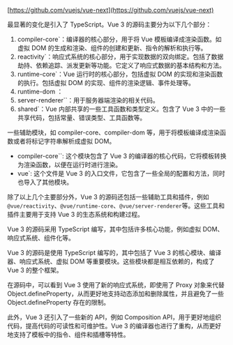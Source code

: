 
[https://github.com/vuejs/vue-next](https://github.com/vuejs/vue-next)

最显著的变化是引入了 TypeScript。Vue 3 的源码主要分为以下几个部分：

1.  compiler-core`：编译器的核心部分，用于将 Vue 模板编译成渲染函数。如虚拟 DOM 的生成和渲染、组件的创建和更新、指令的解析和执行等。
2.  reactivity`：响应式系统的核心部分，用于实现数据的双向绑定。包括了数据劫持、依赖追踪、派发更新等功能。它定义了响应式数据的基本结构和方法。
3.  runtime-core`：Vue 运行时的核心部分，包括虚拟 DOM 的实现和渲染函数的执行。包括虚拟 DOM 的实现、组件的渲染逻辑、事件处理等。
4.  runtime-dom ：
5.  server-renderer``：用于服务器端渲染的相关代码。
6.  shared`：Vue 内部共享的一些工具函数和类型定义。包含了 Vue 3 中的一些共享代码，包括常量、错误类型、工具函数等。

一些辅助模块，如 compiler-core、compiler-dom 等，用于将模板编译成渲染函数或者将标记字符串解析成虚拟 DOM。
-  compiler-core``:  这个模块包含了 Vue 3 的编译器的核心代码，它将模板转换为渲染函数，以便在运行时进行渲染。
-  vue`: 这个文件是 Vue 3 的入口文件，它包含了一些全局的配置和方法，同时也导入了其他模块。

除了以上几个主要部分外，Vue 3 的源码还包括一些辅助工具和插件，例如`@vue/reactivity`、`@vue/runtime-core`、`@vue/server-renderer`等。这些工具和插件主要用于支持 Vue 3 的生态系统和构建过程。




Vue 3 的源码采用 TypeScript 编写，其中包括许多核心功能，例如虚拟 DOM、响应式系统、组件化等。

Vue 3 的源码是使用 TypeScript 编写的，其中包括了 Vue 3 的核心模块、编译器、响应式系统、虚拟 DOM 等重要模块。这些模块都是相互依赖的，构成了 Vue 3 的整个框架。

在源码中，可以看到 Vue 3 使用了新的响应式系统，即使用了 Proxy 对象来代替 Object.defineProperty，从而更好地支持动态添加和删除属性，并且避免了一些 Object.defineProperty 存在的限制。

此外，Vue 3 还引入了一些新的 API，例如 Composition API，用于更好地组织代码，提高代码的可读性和可维护性。Vue 3 的编译器也进行了重构，从而更好地支持了模板中的指令、组件和插槽等特性。